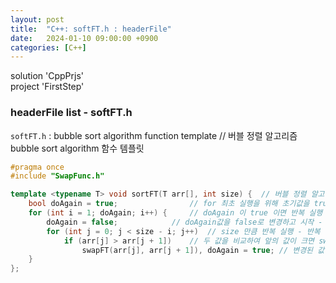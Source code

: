 ```yaml
---
layout: post
title:  "C++: softFT.h : headerFile"
date:   2024-01-10 09:00:00 +0900
categories: [C++]
---
```


solution 'CppPrjs'   
project 'FirstStep'   
   
### headerFile list - softFT.h   
`softFT.h` : bubble sort algorithm function template // 버블 정렬 알고리즘 bubble sort algorithm 함수 템플릿   
   
```cpp
#pragma once
#include "SwapFunc.h"

template <typename T> void sortFT(T arr[], int size) {	// 버블 정렬 알고리즘 bubble sort algorithm 함수 템플릿 - T라는 매개변수로 전달되는 자료형에 대한 데이터 저장 배열을 받음. 받은 데이터 저장 배열의 자료형은 T임. 
	bool doAgain = true;				// for 최초 실행을 위해 초기값을 true로 지정
	for (int i = 1; doAgain; i++) {		// doAgain 이 true 이면 반복 실행
		doAgain = false;			// doAgain값을 false로 변경하고 시작 - 두번째 for에서 true로 변경되지 않으면 첫번째 for 종료됨
		for (int j = 0; j < size - i; j++)	// size 만큼 반복 실행 - 반복 시마다 제일 마지막 값이 되는 값을 제외시킬 수 있도록 size - i 지정
			if (arr[j] > arr[j + 1])	// 두 값을 비교하여 앞의 값이 크면 swapFT 함수로 순서 변경 - 오름차순 정렬 - sortFT 함수를 사용하려는 클래스에서는 대소 비교를 할 수 있는 관계 연산자의 다중정의가 정의되어 있어야 함
				swapFT(arr[j], arr[j + 1]), doAgain = true;	// 변경된 값이 있으면 doAgain 을 true로 변경하여 첫번째 for 반복 실행되도록 함
	}
};
```
